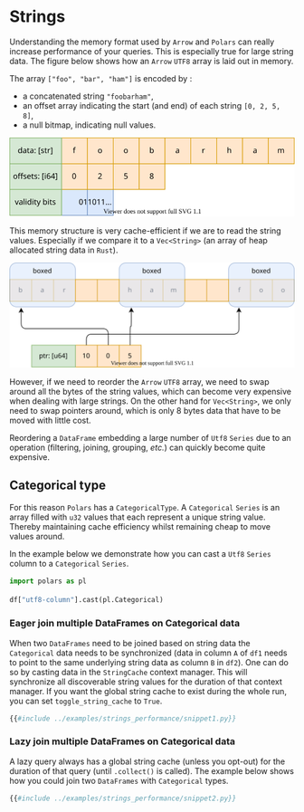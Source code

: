 # Strings

Understanding the memory format used by `Arrow` and `Polars` can really increase
performance of your queries. This is especially true for large string data. The figure
below shows how an `Arrow` `UTF8` array is laid out in memory.

The array `["foo", "bar", "ham"]` is encoded by :

- a concatenated string `"foobarham"`,
- an offset array indicating the start (and end) of each string `[0, 2, 5, 8]`,
- a null bitmap, indicating null values.

![](https://raw.githubusercontent.com/pola-rs/polars-static/master/docs/arrow-string.svg)

This memory structure is very cache-efficient if we are to read the string values.
Especially if we compare it to a `Vec<String>` (an array of heap allocated string data
in `Rust`).

![](https://raw.githubusercontent.com/pola-rs/polars-static/master/docs/pandas-string.svg)

However, if we need to reorder the `Arrow` `UTF8` array, we need to swap around all the
bytes of the string values, which can become very expensive when dealing with large
strings. On the other hand for `Vec<String>`, we only need to swap pointers around,
which is only 8 bytes data that have to be moved with little cost.

Reordering a `DataFrame` embedding a large number of `Utf8` `Series` due to an operation
(filtering, joining, grouping, *etc.*) can quickly become quite expensive.

## Categorical type

For this reason `Polars` has a `CategoricalType`. A `Categorical` `Series` is an array
filled with `u32` values that each represent a unique string value. Thereby maintaining
cache efficiency whilst remaining cheap to move values around.

In the example below we demonstrate how you can cast a `Utf8` `Series` column to a
`Categorical` `Series`.

```python
import polars as pl

df["utf8-column"].cast(pl.Categorical)
```

### Eager join multiple DataFrames on Categorical data

When two `DataFrames` need to be joined based on string data the `Categorical` data
needs to be synchronized (data in column `A` of `df1` needs to point to the same
underlying string data as column `B` in `df2`). One can do so by casting data in the
`StringCache` context manager. This will synchronize all discoverable string values for
the duration of that context manager. If you want the global string cache to exist
during the whole run, you can set `toggle_string_cache` to `True`.

```python
{{#include ../examples/strings_performance/snippet1.py}}
```

### Lazy join multiple DataFrames on Categorical data

A lazy query always has a global string cache (unless you opt-out) for the duration of
that query (until `.collect()` is called). The example below shows how you could join
two `DataFrames` with `Categorical` types.

```python
{{#include ../examples/strings_performance/snippet2.py}}
```
